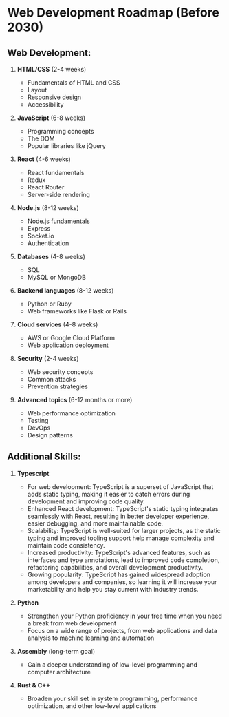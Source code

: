 # Web Development Roadmap (Before 2030)

## Web Development:

1. **HTML/CSS** (2-4 weeks)
   - Fundamentals of HTML and CSS
   - Layout
   - Responsive design
   - Accessibility

2. **JavaScript** (6-8 weeks)
   - Programming concepts
   - The DOM
   - Popular libraries like jQuery

3. **React** (4-6 weeks)
   - React fundamentals
   - Redux
   - React Router
   - Server-side rendering

4. **Node.js** (8-12 weeks)
   - Node.js fundamentals
   - Express
   - Socket.io
   - Authentication

5. **Databases** (4-8 weeks)
   - SQL
   - MySQL or MongoDB

6. **Backend languages** (8-12 weeks)
   - Python or Ruby
   - Web frameworks like Flask or Rails

7. **Cloud services** (4-8 weeks)
   - AWS or Google Cloud Platform
   - Web application deployment

8. **Security** (2-4 weeks)
   - Web security concepts
   - Common attacks
   - Prevention strategies

9. **Advanced topics** (6-12 months or more)
   - Web performance optimization
   - Testing
   - DevOps
   - Design patterns

## Additional Skills:

1. **Typescript**
   - For web development: TypeScript is a superset of JavaScript that adds static typing, making it easier to catch errors during development and improving code quality.
   - Enhanced React development: TypeScript's static typing integrates seamlessly with React, resulting in better developer experience, easier debugging, and more maintainable code.
   - Scalability: TypeScript is well-suited for larger projects, as the static typing and improved tooling support help manage complexity and maintain code consistency.
   - Increased productivity: TypeScript's advanced features, such as interfaces and type annotations, lead to improved code completion, refactoring capabilities, and overall development productivity.
   - Growing popularity: TypeScript has gained widespread adoption among developers and companies, so learning it will increase your marketability and help you stay current with industry trends.

2. **Python**
   - Strengthen your Python proficiency in your free time when you need a break from web development
   - Focus on a wide range of projects, from web applications and data analysis to machine learning and automation

3. **Assembly** (long-term goal)
   - Gain a deeper understanding of low-level programming and computer architecture

4. **Rust & C++**
   - Broaden your skill set in system programming, performance optimization, and other low-level applications
